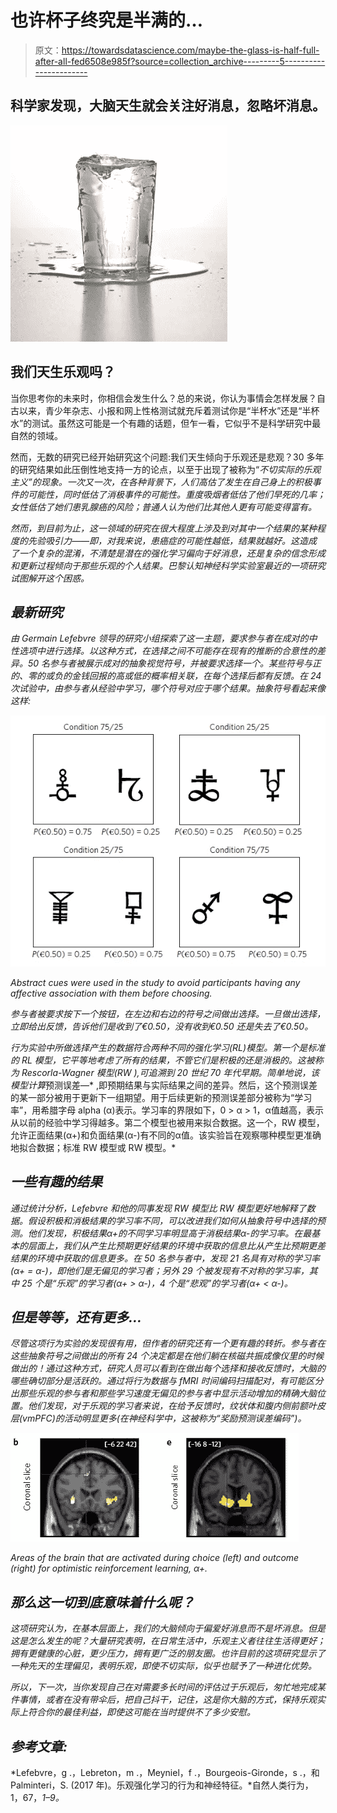 # 也许杯子终究是半满的…

> 原文：<https://towardsdatascience.com/maybe-the-glass-is-half-full-after-all-fed6508e985f?source=collection_archive---------5----------------------->

## 科学家发现，大脑天生就会关注好消息，忽略坏消息。

![](img/e86d8492624bfb6d12da067e23b397d9.png)

## 我们天生乐观吗？

当你思考你的未来时，你相信会发生什么？总的来说，你认为事情会怎样发展？自古以来，青少年杂志、小报和网上性格测试就充斥着测试你是“半杯水”还是“半杯水”的测试。虽然这可能是一个有趣的话题，但乍一看，它似乎不是科学研究中最自然的领域。

然而，无数的研究已经开始研究这个问题:我们天生倾向于乐观还是悲观？30 多年的研究结果如此压倒性地支持一方的论点，以至于出现了被称为“[](https://en.wikipedia.org/wiki/Optimism_bias)*不切实际的乐观主义”的现象。一次又一次，在各种背景下，人们高估了发生在自己身上的积极事件的可能性，同时低估了消极事件的可能性。重度吸烟者低估了他们早死的几率；女性低估了她们患乳腺癌的风险；普通人认为他们比其他人更有可能变得富有。*

*然而，到目前为止，这一领域的研究在很大程度上涉及到对其中一个结果的某种程度的先验吸引力——即，对我来说，患癌症的可能性越低，结果就越好。这造成了一个复杂的混淆，不清楚是潜在的强化学习偏向于好消息，还是复杂的信念形成和更新过程倾向于那些乐观的个人结果。巴黎认知神经科学实验室最近的一项研究试图解开这个困惑。*

## *最新研究*

*由 Germain Lefebvre 领导的研究小组探索了这一主题，要求参与者在成对的中性选项中进行选择。以这种方式，在选择之间不可能存在现有的推断的合意性的差异。50 名参与者被展示成对的抽象视觉符号，并被要求选择一个。某些符号与正的、零的或负的金钱回报的高或低的概率相关联，在每个选择后都有反馈。在 24 次试验中，由参与者从经验中学习，哪个符号对应于哪个结果。抽象符号看起来像这样:*

*![](img/2b7cf87594a632060a27e461df09eb79.png)*

*Abstract cues were used in the study to avoid participants having any affective association with them before choosing.*

*参与者被要求按下一个按钮，在左边和右边的符号之间做出选择。一旦做出选择，立即给出反馈，告诉他们是收到了€0.50，没有收到€0.50 还是失去了€0.50。*

*行为实验中所做选择产生的数据符合两种不同的强化学习(RL)模型。第一个是标准的 RL 模型，它平等地考虑了所有的结果，不管它们是积极的还是消极的。这被称为 Rescorla-Wagner 模型(RW ),可追溯到 20 世纪 70 年代早期。简单地说，该模型计算*预测误差—* ,即预期结果与实际结果之间的差异。然后，这个预测误差的某一部分被用于更新下一组期望。用于后续更新的预测误差部分被称为“学习率”，用希腊字母 alpha (α)表示。学习率的界限如下，0 > α > 1，α值越高，表示从以前的经验中学习得越多。第二个模型也被用来拟合数据。这一个，RW 模型，允许正面结果(α+)和负面结果(α-)有不同的α值。该实验旨在观察哪种模型更准确地拟合数据；标准 RW 模型或 RW 模型。*

## *一些有趣的结果*

*通过统计分析，Lefebvre 和他的同事发现 RW 模型比 RW 模型更好地解释了数据。假设积极和消极结果的学习率不同，可以改进我们如何从抽象符号中选择的预测。他们发现，积极结果α+的不同学习率明显高于消极结果α-的学习率。在最基本的层面上，我们从产生比预期更好结果的环境中获取的信息比从产生比预期更差结果的环境中获取的信息更多。在 50 名参与者中，发现 21 名具有对称的学习率(α+ = α-)，即他们是无偏见的学习者；另外 29 个被发现有不对称的学习率，其中 25 个是“乐观”的学习者(α+ > α-)，4 个是“悲观”的学习者(α+ < α-)。*

## *但是等等，还有更多…*

*尽管这项行为实验的发现很有用，但作者的研究还有一个更有趣的转折。参与者在这些抽象符号之间做出的所有 24 个决定都是在他们躺在核磁共振成像仪里的时候做出的！通过这种方式，研究人员可以看到在做出每个选择和接收反馈时，大脑的哪些确切部分是活跃的。通过将行为数据与 fMRI 时间编码扫描配对，有可能区分出那些乐观的参与者和那些学习速度无偏见的参与者中显示活动增加的精确大脑位置。他们发现，对于乐观的学习者来说，在给予反馈时，纹状体和腹内侧前额叶皮层(vmPFC)的活动明显更多(在神经科学中，这被称为“奖励预测误差编码”)。*

*![](img/b43ea2cfdda6a027e3e1d11c042732c2.png)*

*Areas of the brain that are activated during choice (left) and outcome (right) for optimistic reinforcement learning, α+.*

## *那么这一切到底意味着什么呢？*

*这项研究认为，在基本层面上，我们的大脑倾向于偏爱好消息而不是坏消息。但是这是怎么发生的呢？大量研究表明，在日常生活中，乐观主义者往往生活得更好；拥有更健康的心脏，更少压力，拥有更广泛的朋友圈。也许目前的这项研究显示了一种先天的生理偏见，表明乐观，即使不切实际，似乎也赋予了一种进化优势。*

*所以，下一次，当你发现自己在对需要多长时间的评估过于乐观后，匆忙地完成某件事情，或者在没有带伞后，把自己抖干，记住，这是你大脑的方式，保持乐观实际上符合你的最佳利益，即使这可能在当时提供不了多少安慰。*

## *参考文章:*

*Lefebvre，g .，Lebreton，m .，Meyniel，f .，Bourgeois-Gironde，s .，和 Palminteri，S. (2017 年)。乐观强化学习的行为和神经特征。*自然人类行为，1，67，*1–9。*
